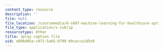 ```yaml
---
content_type: resource
description: ''
file: null
file_location: /coursemedia/6-s897-machine-learning-for-healthcare-spring-2019/e896d05ac0725a65879909cacca1d5e9_VuKOW8d4KHw.vtt
file_type: application/x-subrip
resourcetype: Other
title: 3play caption file
uid: e896d05a-c072-5a65-8799-09cacca1d5e9
---
```

